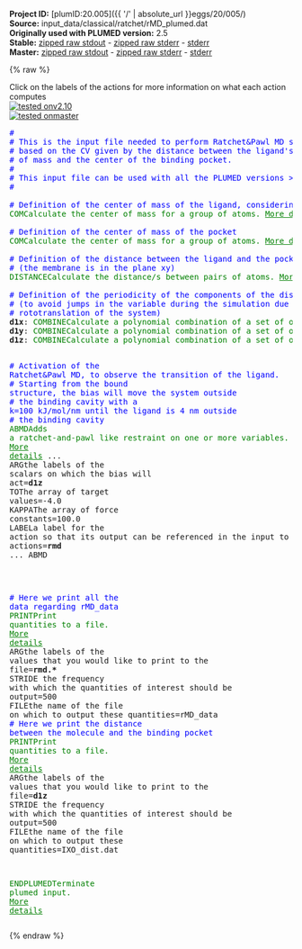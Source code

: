 **Project ID:** [plumID:20.005]({{ '/' | absolute_url }}eggs/20/005/)  
**Source:** input_data/classical/ratchet/rMD_plumed.dat  
**Originally used with PLUMED version:** 2.5  
**Stable:** [zipped raw stdout](rMD_plumed.dat.plumed.stdout.txt.zip) - [zipped raw stderr](rMD_plumed.dat.plumed.stderr.txt.zip) - [stderr](rMD_plumed.dat.plumed.stderr)  
**Master:** [zipped raw stdout](rMD_plumed.dat.plumed_master.stdout.txt.zip) - [zipped raw stderr](rMD_plumed.dat.plumed_master.stderr.txt.zip) - [stderr](rMD_plumed.dat.plumed_master.stderr)  

{% raw %}
<div class="plumedpreheader">
<div class="headerInfo" id="value_details_data/input_data/classical/ratchet/rMD_plumed.dat"> Click on the labels of the actions for more information on what each action computes </div>
<div class="containerBadge">
<div class="headerBadge"><a href="rMD_plumed.dat.plumed.stderr"><img src="https://img.shields.io/badge/v2.10-passing-green.svg" alt="tested onv2.10" /></a></div>
<div class="headerBadge"><a href="rMD_plumed.dat.plumed_master.stderr"><img src="https://img.shields.io/badge/master-passing-green.svg" alt="tested onmaster" /></a></div>
</div>
</div>
<pre class="plumedlisting">
<span style="color:blue" class="comment">#</span>
<span style="color:blue" class="comment"># This is the input file needed to perform Ratchet&amp;Pawl MD simulation</span>
<span style="color:blue" class="comment"># based on the CV given by the distance between the ligand&#x27;s center </span>
<span style="color:blue" class="comment"># of mass and the center of the binding pocket.</span>
<span style="color:blue" class="comment">#</span>
<span style="color:blue" class="comment"># This input file can be used with all the PLUMED versions &gt;=2.5</span>
<span style="color:blue" class="comment">#</span>
<br/><span style="color:blue" class="comment"># Definition of the center of mass of the ligand, considering only its heavy atoms</span>
<span class="plumedtooltip" style="color:green">COM<span class="right">Calculate the center of mass for a group of atoms. <a href="https://www.plumed.org/doc-master/user-doc/html/COM" style="color:green">More details</a><i></i></span></span> <span class="plumedtooltip">ATOMS<span class="right">the list of atoms which are involved the virtual atom's definition<i></i></span></span>=1,5,6,10,14,17,18,19,22,23,24,25,26,29  <span class="plumedtooltip">LABEL<span class="right">a label for the action so that its output can be referenced in the input to other actions<i></i></span></span>=<b name="data/input_data/classical/ratchet/rMD_plumed.datixo" onclick='showPath("data/input_data/classical/ratchet/rMD_plumed.dat","data/input_data/classical/ratchet/rMD_plumed.datixo","data/input_data/classical/ratchet/rMD_plumed.datixo","brown")'>ixo</b>
<br/><span style="color:blue" class="comment"># Definition of the center of mass of the pocket</span>
<span style="display:none;" id="data/input_data/classical/ratchet/rMD_plumed.datixo">The COM action with label <b>ixo</b> calculates something</span><span class="plumedtooltip" style="color:green">COM<span class="right">Calculate the center of mass for a group of atoms. <a href="https://www.plumed.org/doc-master/user-doc/html/COM" style="color:green">More details</a><i></i></span></span> <span class="plumedtooltip">ATOMS<span class="right">the list of atoms which are involved the virtual atom's definition<i></i></span></span>=1396,1398,1400,1403,1404,1406,1408,1409,1411,1413,1415,1416,1449,1451,1453,1456,1458,1459,1495,1497,1499,1501,1505,1509,1510,2838,2840,2842,2845,2846,2848,2850,2852,2854,2856,2857,3605,3607,3609,3612,3613,3615,3617,3618,3620,3622,3624,3625 <span class="plumedtooltip">LABEL<span class="right">a label for the action so that its output can be referenced in the input to other actions<i></i></span></span>=<b name="data/input_data/classical/ratchet/rMD_plumed.datpkt" onclick='showPath("data/input_data/classical/ratchet/rMD_plumed.dat","data/input_data/classical/ratchet/rMD_plumed.datpkt","data/input_data/classical/ratchet/rMD_plumed.datpkt","brown")'>pkt</b>
<br/><span style="color:blue" class="comment"># Definition of the distance between the ligand and the pocket as a 3d vector xyz</span>
<span style="color:blue" class="comment"># (the membrane is in the plane xy)</span>
<span style="display:none;" id="data/input_data/classical/ratchet/rMD_plumed.datpkt">The COM action with label <b>pkt</b> calculates something</span><span class="plumedtooltip" style="color:green">DISTANCE<span class="right">Calculate the distance/s between pairs of atoms. <a href="https://www.plumed.org/doc-master/user-doc/html/DISTANCE" style="color:green">More details</a><i></i></span></span> <span class="plumedtooltip">ATOMS<span class="right">the pair of atom that we are calculating the distance between<i></i></span></span>=<b name="data/input_data/classical/ratchet/rMD_plumed.datixo">ixo</b>,<b name="data/input_data/classical/ratchet/rMD_plumed.datpkt">pkt</b> <span class="plumedtooltip">LABEL<span class="right">a label for the action so that its output can be referenced in the input to other actions<i></i></span></span>=<b name="data/input_data/classical/ratchet/rMD_plumed.datd1" onclick='showPath("data/input_data/classical/ratchet/rMD_plumed.dat","data/input_data/classical/ratchet/rMD_plumed.datd1","data/input_data/classical/ratchet/rMD_plumed.datd1","brown")'>d1</b> <span class="plumedtooltip">COMPONENTS<span class="right"> calculate the x, y and z components of the distance separately and store them as label<i></i></span></span> <span class="plumedtooltip">NOPBC<span class="right"> ignore the periodic boundary conditions when calculating distances<i></i></span></span>
<br/><span style="color:blue" class="comment"># Definition of the periodicity of the components of the distance </span>
<span style="color:blue" class="comment"># (to avoid jumps in the variable during the simulation due to the </span>
<span style="color:blue" class="comment"># rototranslation of the system)</span>
<span style="display:none;" id="data/input_data/classical/ratchet/rMD_plumed.datd1">The DISTANCE action with label <b>d1</b> calculates the following quantities:<table  align="center" frame="void" width="95%" cellpadding="5%"><tr><td width="5%"><b> Quantity </b>  </td><td><b> Description </b> </td></tr><tr><td width="5%">d1.x</td><td>the x-component of the vector connecting the two atoms</td></tr><tr><td width="5%">d1.y</td><td>the y-component of the vector connecting the two atoms</td></tr><tr><td width="5%">d1.z</td><td>the z-component of the vector connecting the two atoms</td></tr><tr><td width="5%">d1.value</td><td>the DISTANCE between this pair of atoms</td></tr></table></span><b name="data/input_data/classical/ratchet/rMD_plumed.datd1x" onclick='showPath("data/input_data/classical/ratchet/rMD_plumed.dat","data/input_data/classical/ratchet/rMD_plumed.datd1x","data/input_data/classical/ratchet/rMD_plumed.datd1x","brown")'>d1x</b>: <span class="plumedtooltip" style="color:green">COMBINE<span class="right">Calculate a polynomial combination of a set of other variables. <a href="https://www.plumed.org/doc-master/user-doc/html/COMBINE" style="color:green">More details</a><i></i></span></span> <span class="plumedtooltip">ARG<span class="right">the values input to this function<i></i></span></span>=<b name="data/input_data/classical/ratchet/rMD_plumed.datd1">d1.x</b> <span class="plumedtooltip">PERIODIC<span class="right">if the output of your function is periodic then you should specify the periodicity of the function<i></i></span></span>=-4.7,4.7
<span style="display:none;" id="data/input_data/classical/ratchet/rMD_plumed.datd1x">The COMBINE action with label <b>d1x</b> calculates the following quantities:<table  align="center" frame="void" width="95%" cellpadding="5%"><tr><td width="5%"><b> Quantity </b>  </td><td><b> Description </b> </td></tr><tr><td width="5%">d1x.value</td><td>a linear combination</td></tr></table></span><b name="data/input_data/classical/ratchet/rMD_plumed.datd1y" onclick='showPath("data/input_data/classical/ratchet/rMD_plumed.dat","data/input_data/classical/ratchet/rMD_plumed.datd1y","data/input_data/classical/ratchet/rMD_plumed.datd1y","brown")'>d1y</b>: <span class="plumedtooltip" style="color:green">COMBINE<span class="right">Calculate a polynomial combination of a set of other variables. <a href="https://www.plumed.org/doc-master/user-doc/html/COMBINE" style="color:green">More details</a><i></i></span></span> <span class="plumedtooltip">ARG<span class="right">the values input to this function<i></i></span></span>=<b name="data/input_data/classical/ratchet/rMD_plumed.datd1">d1.y</b> <span class="plumedtooltip">PERIODIC<span class="right">if the output of your function is periodic then you should specify the periodicity of the function<i></i></span></span>=-4.7,4.7
<span style="display:none;" id="data/input_data/classical/ratchet/rMD_plumed.datd1y">The COMBINE action with label <b>d1y</b> calculates the following quantities:<table  align="center" frame="void" width="95%" cellpadding="5%"><tr><td width="5%"><b> Quantity </b>  </td><td><b> Description </b> </td></tr><tr><td width="5%">d1y.value</td><td>a linear combination</td></tr></table></span><b name="data/input_data/classical/ratchet/rMD_plumed.datd1z" onclick='showPath("data/input_data/classical/ratchet/rMD_plumed.dat","data/input_data/classical/ratchet/rMD_plumed.datd1z","data/input_data/classical/ratchet/rMD_plumed.datd1z","brown")'>d1z</b>: <span class="plumedtooltip" style="color:green">COMBINE<span class="right">Calculate a polynomial combination of a set of other variables. <a href="https://www.plumed.org/doc-master/user-doc/html/COMBINE" style="color:green">More details</a><i></i></span></span> <span class="plumedtooltip">ARG<span class="right">the values input to this function<i></i></span></span>=<b name="data/input_data/classical/ratchet/rMD_plumed.datd1">d1.z</b> <span class="plumedtooltip">PERIODIC<span class="right">if the output of your function is periodic then you should specify the periodicity of the function<i></i></span></span>=-8.2,8.2

<span style="color:blue" class="comment"># Activation of the Ratchet&amp;Pawl MD, to observe the transition of the ligand. </span>
<span style="color:blue" class="comment"># Starting from the bound structure, the bias will move the system outside </span>
<span style="color:blue" class="comment"># the binding cavity with a k=100 kJ/mol/nm until the ligand is 4 nm outside</span>
<span style="color:blue" class="comment"># the binding cavity </span>
<span style="display:none;" id="data/input_data/classical/ratchet/rMD_plumed.datd1z">The COMBINE action with label <b>d1z</b> calculates the following quantities:<table  align="center" frame="void" width="95%" cellpadding="5%"><tr><td width="5%"><b> Quantity </b>  </td><td><b> Description </b> </td></tr><tr><td width="5%">d1z.value</td><td>a linear combination</td></tr></table></span><span class="plumedtooltip" style="color:green">ABMD<span class="right">Adds a ratchet-and-pawl like restraint on one or more variables. <a href="https://www.plumed.org/doc-master/user-doc/html/ABMD" style="color:green">More details</a><i></i></span></span> ...
  <span class="plumedtooltip">ARG<span class="right">the labels of the scalars on which the bias will act<i></i></span></span>=<b name="data/input_data/classical/ratchet/rMD_plumed.datd1z">d1z</b>
  <span class="plumedtooltip">TO<span class="right">The array of target values<i></i></span></span>=-4.0
  <span class="plumedtooltip">KAPPA<span class="right">The array of force constants<i></i></span></span>=100.0
<span class="plumedtooltip">LABEL<span class="right">a label for the action so that its output can be referenced in the input to other actions<i></i></span></span>=<b name="data/input_data/classical/ratchet/rMD_plumed.datrmd" onclick='showPath("data/input_data/classical/ratchet/rMD_plumed.dat","data/input_data/classical/ratchet/rMD_plumed.datrmd","data/input_data/classical/ratchet/rMD_plumed.datrmd","brown")'>rmd</b>
... ABMD

<br/><span style="color:blue" class="comment"># Here we print all the data regarding rMD_data</span>
<span style="display:none;" id="data/input_data/classical/ratchet/rMD_plumed.datrmd">The ABMD action with label <b>rmd</b> calculates the following quantities:<table  align="center" frame="void" width="95%" cellpadding="5%"><tr><td width="5%"><b> Quantity </b>  </td><td><b> Description </b> </td></tr><tr><td width="5%">rmd.bias</td><td>the instantaneous value of the bias potential</td></tr><tr><td width="5%">rmd.force2</td><td>the instantaneous value of the squared force due to this bias potential</td></tr><tr><td width="5%">rmd._min</td><td>one or multiple instances of this quantity can be referenced elsewhere in the input file</td></tr></table></span><span class="plumedtooltip" style="color:green">PRINT<span class="right">Print quantities to a file. <a href="https://www.plumed.org/doc-master/user-doc/html/PRINT" style="color:green">More details</a><i></i></span></span> <span class="plumedtooltip">ARG<span class="right">the labels of the values that you would like to print to the file<i></i></span></span>=<b name="data/input_data/classical/ratchet/rMD_plumed.datrmd">rmd.*</b> <span class="plumedtooltip">STRIDE<span class="right"> the frequency with which the quantities of interest should be output<i></i></span></span>=500 <span class="plumedtooltip">FILE<span class="right">the name of the file on which to output these quantities<i></i></span></span>=rMD_data
<span style="color:blue" class="comment"># Here we print the distance between the molecule and the binding pocket</span>
<span style="display:none;" id="data/input_data/classical/ratchet/rMD_plumed.dat">The PRINT action with label <b></b> calculates something</span><span class="plumedtooltip" style="color:green">PRINT<span class="right">Print quantities to a file. <a href="https://www.plumed.org/doc-master/user-doc/html/PRINT" style="color:green">More details</a><i></i></span></span> <span class="plumedtooltip">ARG<span class="right">the labels of the values that you would like to print to the file<i></i></span></span>=<b name="data/input_data/classical/ratchet/rMD_plumed.datd1z">d1z</b> <span class="plumedtooltip">STRIDE<span class="right"> the frequency with which the quantities of interest should be output<i></i></span></span>=500 <span class="plumedtooltip">FILE<span class="right">the name of the file on which to output these quantities<i></i></span></span>=IXO_dist.dat

<span class="plumedtooltip" style="color:green">ENDPLUMED<span class="right">Terminate plumed input. <a href="https://www.plumed.org/doc-master/user-doc/html/ENDPLUMED" style="color:green">More details</a><i></i></span></span><span style="color:blue" class="comment">
</span></pre>
{% endraw %}

